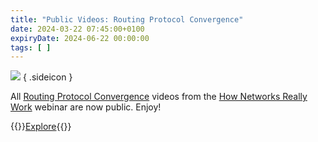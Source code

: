 ```yaml
---
title: "Public Videos: Routing Protocol Convergence"
date: 2024-03-22 07:45:00+0100
expiryDate: 2024-06-22 00:00:00
tags: [ ]
---
```

[![](/2024/03/dalle-routing-protocols.jpeg)](/2024/03/dalle-routing-protocols.jpeg)
{ .sideicon }

All [Routing Protocol Convergence](https://my.ipspace.net/bin/list?id=Net101#ADV_ROUTING) videos from the [How Networks Really Work](https://www.ipspace.net/How_Networks_Really_Work) webinar are now public. Enjoy!

{{<jump>}}[Explore](https://my.ipspace.net/bin/list?id=Net101#ADV_ROUTING){{</jump>}}